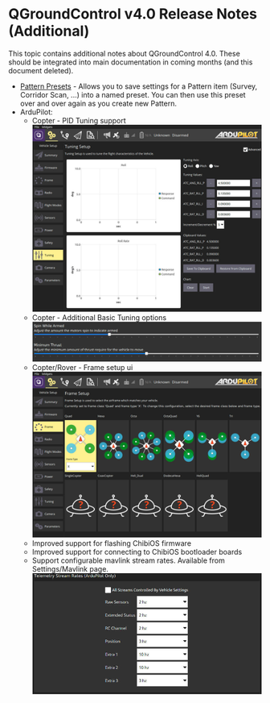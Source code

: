 # QGroundControl v4.0 Release Notes (Additional)

This topic contains additional notes about QGroundControl 4.0. These should be integrated into main documentation in coming months (and this document deleted).

- [Pattern Presets](../PlanView/PatternPresets.md) - Allows you to save settings for a Pattern item (Survey, Corridor Scan, ...) into a named preset. You can then use this preset over and over again as you create new Pattern.
- ArduPilot:
  - Copter - PID Tuning support ![PID Tuning JPG](../../../assets/daily_build_changes/ArduCopterPIDTuning.jpg)
  - Copter - Additional Basic Tuning options ![Basic Tuning JPG](../../../assets/daily_build_changes/ArduCopterBasicTuning.jpg)
  - Copter/Rover - Frame setup ui ![Setup Frame Copter JPG](../../../assets/daily_build_changes/ArduCopterSetupFrame.jpg)
  - Improved support for flashing ChibiOS firmware
  - Improved support for connecting to ChibiOS bootloader boards
  - Support configurable mavlink stream rates. Available from Settings/Mavlink page. ![Stream Rates JPG](../../../assets/daily_build_changes/ArduPilotStreamRates.jpg)
